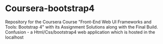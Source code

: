 # Coursera-bootstrap4

Repository for the Coursera Course "Front-End Web UI Frameworks and Tools: Bootstrap 4" with its Assignment Solutions along with the Final Build. 
Confusion - a Html/Css/bootstrap4 web application which is hosted in the localhost
